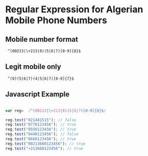 # Regular Expression for Algerian Mobile Phone Numbers
    
## Mobile number format
     ^(00213|\+213|0)(5|6|7)[0-9]{8}$
## Legit mobile only
     ^(0)(5|6|7)(4|5|6|7)[0-9]{7}$
## Javascript Example

```javascript

var reg=  /^(00213|\+213|0)(5|6|7)[0-9]{8}$/

reg.test("021481515"); // false
reg.test("0770123456"); // true
reg.test("0550123456"); // true
reg.test("0440123456"); // false
reg.test("0660123456"); // true
reg.test("00213660123456"); // true
reg.test("+213660123456"); // true

```
